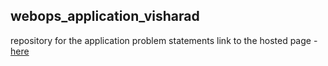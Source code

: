 ## webops_application_visharad
repository for the application problem statements
link to the hosted page - [here](https://visharad17.github.io/webops_application_visharad/)

